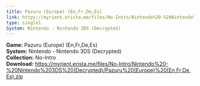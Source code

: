 ```yaml
---
title: Pazuru (Europe) (En,Fr,De,Es)
link: https://myrient.erista.me/files/No-Intro/Nintendo%20-%20Nintendo%203DS%20(Decrypted)/Pazuru%20(Europe)%20(En,Fr,De,Es).zip
type: single1
System: Nintendo - Nintendo 3DS (Decrypted)
---
```

<b>Game:</b> Pazuru (Europe) (En,Fr,De,Es)<br>
<b>System:</b> Nintendo - Nintendo 3DS (Decrypted)<br>
<b>Collection:</b> No-Intro<br>
<b>Download:</b> https://myrient.erista.me/files/No-Intro/Nintendo%20-%20Nintendo%203DS%20(Decrypted)/Pazuru%20(Europe)%20(En,Fr,De,Es).zip